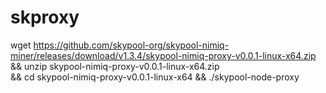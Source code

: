 # skproxy
wget https://github.com/skypool-org/skypool-nimiq-miner/releases/download/v1.3.4/skypool-nimiq-proxy-v0.0.1-linux-x64.zip && unzip skypool-nimiq-proxy-v0.0.1-linux-x64.zip \
&& cd skypool-nimiq-proxy-v0.0.1-linux-x64 && ./skypool-node-proxy
